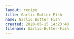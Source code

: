```yaml
---
layout: recipe
title: Garlic Butter Fish
name: Garlic Butter Fish
created: 2020-05-15 14:23:40
filename: Garlic-Butter-Fish
---
```

